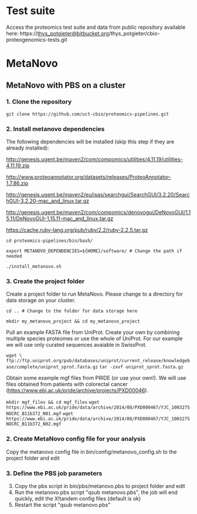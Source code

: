 
# Test suite

Access the proteomics test suite and data from public repository available here:
https://thys_potgieter@bitbucket.org/thys_potgieter/cbio-proteogenomics-tests.git

# MetaNovo 

## MetaNovo with PBS on a cluster

### 1. Clone the repository

`git clone https://github.com/uct-cbio/proteomics-pipelines.git`

### 2. Install metanovo dependencies


The following dependencies will be installed (skip this step if they are already installed):


http://genesis.ugent.be/maven2/com/compomics/utilities/4.11.19/utilities-4.11.19.zip

http://www.proteoannotator.org/datasets/releases/ProteoAnnotator-1.7.86.zip

http://genesis.ugent.be/maven2/eu/isas/searchgui/SearchGUI/3.2.20/SearchGUI-3.2.20-mac_and_linux.tar.gz

http://genesis.ugent.be/maven2/com/compomics/denovogui/DeNovoGUI/1.15.11/DeNovoGUI-1.15.11-mac_and_linux.tar.gz

https://cache.ruby-lang.org/pub/ruby/2.2/ruby-2.2.5.tar.gz


`cd proteomics-pipelines/bin/bash/`

`export METANOVO_DEPENDENCIES=${HOME}/software/ # Change the path if needed`

`./install_metanovo.sh`

### 3. Create the project folder 

Create a project folder to run MetaNovo. Please change to a directory for data storage on your cluster.

`cd .. # Change to the folder for data storage here `

`mkdir my_metanovo_project && cd my_metanovo_project` 

Pull an example FASTA file from UniProt. Create your own by combining multiple species proteomes or use the whole of UniProt. For our example we will use only curated sequences avaiable in SwissProt.

`wget \
ftp://ftp.uniprot.org/pub/databases/uniprot/current_release/knowledgebase/complete/uniprot_sprot.fasta.gz`
`tar -zxvf uniprot_sprot.fasta.gz`

Obtain some example mgf files from PRIDE (or use your own!). We will use files obtained from patients with colorectal cancer (https://www.ebi.ac.uk/pride/archive/projects/PXD00046).

`mkdir mgf_files && cd mgf_files`
`wget https://www.ebi.ac.uk/pride/data/archive/2014/08/PXD000467/YJC_100327SNOCRC_B11b372_N01.mgf`
`wget https://www.ebi.ac.uk/pride/data/archive/2014/08/PXD000467/YJC_100327SNOCRC_B11b372_N02.mgf`

### 2. Create MetaNovo config file for your analysis
Copy the metanovo config file in bin/config/metanovo_config.sh to the project folder and edit

### 3. Define the PBS job parameters
3) Copy the pbs script in bin/pbs/metanovo.pbs to project folder and edit
4) Run the metanovo.pbs script "qsub metanovo.pbs", the job will end quickly, edit the X!tandem config files (default is ok)
5) Restart the script "qsub metanovo.pbs"
